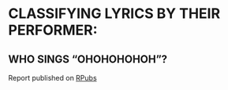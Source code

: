 # CLASSIFYING LYRICS BY THEIR PERFORMER: 
## WHO SINGS “OHOHOHOHOH”?
 
Report published on [RPubs](https://rpubs.com/jspayd/lyrics_classification)
